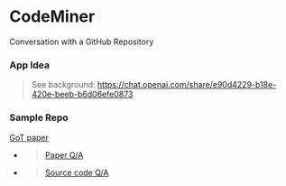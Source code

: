 # CodeMiner
Conversation with a GitHub Repository

### App Idea

> See background: https://chat.openai.com/share/e90d4229-b18e-420e-beeb-b6d06efe0873


### Sample Repo

[GoT paper](https://github.com/spcl/graph-of-thoughts)

- > [Paper Q/A](https://chat.openai.com/share/6eaa72f8-3a3e-405b-bd47-a9665bff3c16)
- > [Source code Q/A](https://chat.openai.com/share/139953dc-4f69-4403-bed8-3563adb97bf3)